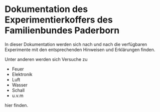 # Dokumentation des Experimentierkoffers des Familienbundes Paderborn

In dieser Dokumentation werden sich nach und nach die verfügbaren Experimente mit den entsprechenden Hinweisen und Erklärungen finden.

Unter anderen werden sich Versuche zu

- Feuer
- Elektronik
- Luft
- Wasser
- Schall
- u.v.m

hier finden.

